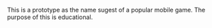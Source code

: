 This is a prototype as the name sugest of a popular mobile game.
The purpose of this is educational.
